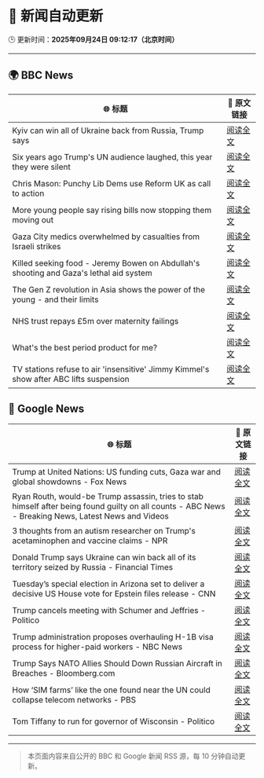 # 🧠 新闻自动更新

🕒 更新时间：**2025年09月24日 09:12:17（北京时间）**

---

## 🌍 BBC News

| 🌐 标题 | 🔗 原文链接 |
|--------|-------------|
| Kyiv can win all of Ukraine back from Russia, Trump says | [阅读全文](https://www.bbc.com/news/articles/c07vm35rryeo?at_medium=RSS&at_campaign=rss) |
| Six years ago Trump's UN audience laughed, this year they were silent | [阅读全文](https://www.bbc.com/news/articles/c179p4wvz29o?at_medium=RSS&at_campaign=rss) |
| Chris Mason: Punchy Lib Dems use Reform UK as call to action | [阅读全文](https://www.bbc.com/news/articles/cvg97gq8230o?at_medium=RSS&at_campaign=rss) |
| More young people say rising bills now stopping them moving out | [阅读全文](https://www.bbc.com/news/articles/cq65m95gqdjo?at_medium=RSS&at_campaign=rss) |
| Gaza City medics overwhelmed by casualties from Israeli strikes | [阅读全文](https://www.bbc.com/news/articles/cgknzk46kz6o?at_medium=RSS&at_campaign=rss) |
| Killed seeking food - Jeremy Bowen on Abdullah's shooting and Gaza's lethal aid system | [阅读全文](https://www.bbc.com/news/articles/c75qr0gk0yqo?at_medium=RSS&at_campaign=rss) |
| The Gen Z revolution in Asia shows the power of the young - and their limits | [阅读全文](https://www.bbc.com/news/articles/cn4ljv39em7o?at_medium=RSS&at_campaign=rss) |
| NHS trust repays £5m over maternity failings | [阅读全文](https://www.bbc.com/news/articles/czrp1282grvo?at_medium=RSS&at_campaign=rss) |
| What's the best period product for me? | [阅读全文](https://www.bbc.com/news/articles/cgl1z3jxy56o?at_medium=RSS&at_campaign=rss) |
| TV stations refuse to air 'insensitive' Jimmy Kimmel's show after ABC lifts suspension | [阅读全文](https://www.bbc.com/news/articles/cy4j0zldevyo?at_medium=RSS&at_campaign=rss) |

## 📰 Google News

| 🌐 标题 | 🔗 原文链接 |
|--------|-------------|
| Trump at United Nations: US funding cuts, Gaza war and global showdowns - Fox News | [阅读全文](https://news.google.com/rss/articles/CBMijwFBVV95cUxPQjJMcWtPZFNHV0R6NTZtTHh0T0tKNzZITlJVZk5BWHd5VjNMY25GTGdhdlkyOXJiRm92dm01REszYlJDMXVhUmRVY2lUOWg2aFlyZ042Zl9MeEtDWWxzdEI1Qzk2T1JYOUJ5aTJ2VG1HWlNHcGtKOWVjU2hJNW85ekVDelpGZFZqblExcTRJMA?oc=5) |
| Ryan Routh, would-be Trump assassin, tries to stab himself after being found guilty on all counts - ABC News - Breaking News, Latest News and Videos | [阅读全文](https://news.google.com/rss/articles/CBMinAFBVV95cUxOX01BLU5ad3U1RG92Z1RfYXlvS0NHY1g2aG1pZUNac0dwaHdlbEt6T1c4QVNnV1lpZTd1YmJhVUxoN215ZlQ1NUxKUm5FM3Z5dVZTeC16cDNCYnFEdlRTRC1GTkZCNHhDbjFOWVBqS19wUVN3SUozb21NWkdCWllxLXk5T3dmTnFXTF9kQy05TzRJeHlGM0t3N3FqUFHSAaIBQVVfeXFMTVg5NGVHeVdoM3NCTkRxenlPc2p5SURmZklicFNUZy02UGpyM2VxdElQMVEyTmJNV0ZkYlBWX0hKVTFMeXpqYW44djlxRnBEOWx6ZnhkWGFkc092SEhGY2hYTUV2VUIzN0VBSFZWbDBDZG1hZ2hTSDVMbGpKdGpNOUhPckNJWDdsZnVFWlBaTGRXOVRUSG85TTNyZTF6bFJLSXl3?oc=5) |
| 3 thoughts from an autism researcher on Trump's acetaminophen and vaccine claims - NPR | [阅读全文](https://news.google.com/rss/articles/CBMikgFBVV95cUxOQnRfWTl0Y05neXRTU2NBRGFGNl9wQzRvZ3J1WGZjdjRzTWd6V01jRGFoNUNlRGZiVVpFejFJSkdNN1l0QXRMNkw3cG5tQU9KTHc0ZjZIS0xrbWg4ZWd1ZnpIX3hnR0puVWtGTUFpQ0FscDRjVHpiQXZZTHdtUGdsaThXNS05d2JpaW5OdTk3LVNUZw?oc=5) |
| Donald Trump says Ukraine can win back all of its territory seized by Russia - Financial Times | [阅读全文](https://news.google.com/rss/articles/CBMicEFVX3lxTE8ya0Y1MFJ2NlZrYm5jS09VMGFRSGtURWRPTVN5XzZtTDZYa1NNbGdxWFVLUHEyRzZ2S2JKVFFhZVJsUDVYZHl6c1hid2hIWmpsclM2U3k3aXhkMEFGUFFiaHpIOHpqN0g2MEt5WnNsNWo?oc=5) |
| Tuesday’s special election in Arizona set to deliver a decisive US House vote for Epstein files release - CNN | [阅读全文](https://news.google.com/rss/articles/CBMihAFBVV95cUxOd0xUdEkwMERPeDlGaDVRMTkxSlctLTNveDBkRnc3VFF5dHo4M2Zwd0I1U29LalJaMWhUZERsRlNRWXY2anBRNWF2dXN3TjJjY2w1a0dQZFpoY0EweWJPZXUxUHFEcVl1T3E5eU16cllKN3RxdnhLVEhIM0lsb3NHQWxFdnE?oc=5) |
| Trump cancels meeting with Schumer and Jeffries - Politico | [阅读全文](https://news.google.com/rss/articles/CBMikgFBVV95cUxNSEJmZ0pGWDZEVzcyX2J2QTdyQUUzR3E4QUphd2ttdXRXaUlxRm9DcVEweWNSc0ZqVk1YalFZelRTd0MxSElVOUotT1N3MXdTMGZORjlUY2pKWUwwS3lGZHNJY1c5NkJqN0EtemJ6ZFNFUFdoblFnR2tqbVB4T1dKZW5sdFF5eUFydVA5aVNHUmlfQQ?oc=5) |
| Trump administration proposes overhauling H-1B visa process for higher-paid workers - NBC News | [阅读全文](https://news.google.com/rss/articles/CBMiswFBVV95cUxNeUlCME5uNkVSS1ZiaE9wN3pLNGMxS0F4NXRaU2UyNnEzT0d4MGVyc2owbVAtUzJ1NUdIb0M2YkkxaDlPVWU4RldnRGlpd3ZvX280V3I5U0lyMjhvRTgyQWlfaHlyLWxMQnlMVXhMZ1hXUG1ZYVdaT0xGaUJoNkZSdWVsV0h0eGFXUHJIejZ0b2NXRmdhLWc2LWxrWTBBNTAyZ1R2VFFjRVNfNk1YM2xBTzF6NNIBVkFVX3lxTFBzdUVnby1HLUZNY0E5c2FFU3JHSzMtaGFMMi00WEctdmk2NUdISGJIVFgzY0pjcGE4WGVMbTg1V2pkQjlvMjRUUXExRUs3SFQyX2F2VzFB?oc=5) |
| Trump Says NATO Allies Should Down Russian Aircraft in Breaches - Bloomberg.com | [阅读全文](https://news.google.com/rss/articles/CBMitAFBVV95cUxPTUlaR2pqMkw2WGkxZEJGSmptSGl3RDRNVjYyM05uLXdKbk1BRlhhR0JsUnFFeWRudUV5TzZJcm51MElZOHdwQ2haeE4zQ3NyaU5mWGZ2ZzdaTmNDSDNZTkVocFpjWW9RZzV2bWRXdFhCV1VtRUNTQzRsbnhNVEJWQ0pPVXpWNmkycHdKNTFaNGhqQTJrU2J5RU05OXFWcWh1dWxQbjUzRDBlSldmUFQ2d2JRSmc?oc=5) |
| How ‘SIM farms’ like the one found near the UN could collapse telecom networks - PBS | [阅读全文](https://news.google.com/rss/articles/CBMisgFBVV95cUxQUG1oVUFaVExfd2MyMnpFaUY3cm1hRlNiTFc2ZDdsZWxxT1E0elh1ZS14ZjBNWHhOaE9mMW5Da2FlQVdNaEJrZkkza014blFFbExkdWNRTHJWV0RZd3c4QThZcjhLUmtmaHBzWUxDaDZVTGFQUTl3SDZGRktDc012TGNTQVBEaFRYYVR2TTRHRno5em8xSFA0cmp5WmZ1c0ZsMV8zSmlaVWpaUGU3R3drOHJ3?oc=5) |
| Tom Tiffany to run for governor of Wisconsin - Politico | [阅读全文](https://news.google.com/rss/articles/CBMihwFBVV95cUxOWnVlUXZJeGRlejc2bG5wWE13aUp6NkVvU3d1T05lODJpeWZSbnp4Z05DMHhleTY0NlRpaEhkNjRSeC1URVRXZl92REw2eTYtWWRhMU5zVk13Y0FRamZUaWlFajRucFJqaVNhY3BDVDlXUW1KVE5qVG5oMENQSE1lNVRMQWk1aTA?oc=5) |

---
> 本页面内容来自公开的 BBC 和 Google 新闻 RSS 源，每 10 分钟自动更新。